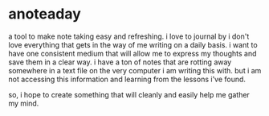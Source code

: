 # anoteaday
a tool to make note taking easy and refreshing.
i love to journal by i don't love everything that gets in the way of me writing on a daily basis. i want to have one consistent medium that will allow me to express my thoughts and save them in a clear way. i have a ton of notes that are rotting away somewhere in a text file on the very computer i am writing this with. but i am not accessing this information and learning from the lessons i've found.

so, i hope to create something that will cleanly and easily help me gather my mind.
